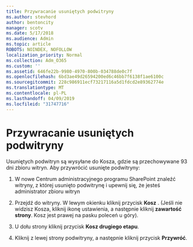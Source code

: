 ```yaml
---
title: Przywracanie usuniętych podwitryny
ms.author: stevhord
author: bentoncity
manager: scotv
ms.date: 5/17/2018
ms.audience: Admin
ms.topic: article
ROBOTS: NOINDEX, NOFOLLOW
localization_priority: Normal
ms.collection: Adm_O365
ms.custom: ''
ms.assetid: 646fe22b-9980-4970-800b-034788de0c7f
ms.openlocfilehash: 6bd3ae49d26594200ed6c46bb7f6138f1ae6100c
ms.sourcegitcommit: 228c986911ecf73217116a5d1fdcd2e89362774e
ms.translationtype: MT
ms.contentlocale: pl-PL
ms.lasthandoff: 04/09/2019
ms.locfileid: "31747716"
---
```

# <a name="restore-a-deleted-subsite"></a>Przywracanie usuniętych podwitryny

Usuniętych podwitryn są wysyłane do Kosza, gdzie są przechowywane 93 dni zbioru witryn. Aby przywrócić usunięte podwitryny:
  
1. W nowe Centrum administracyjnego programu SharePoint znaleźć witryny, z której usunięto podwitrynę i upewnij się, że jesteś administrator zbioru witryn 
    
2. Przejdź do witryny. W lewym okienku kliknij przycisk **Kosz** . (Jeśli nie widzisz Kosza, kliknij ikonę ustawienia, a następnie kliknij **zawartość strony**. Kosz jest prawej na pasku poleceń u góry).
    
3. U dołu strony kliknij przycisk **Kosz drugiego etapu**.
    
4. Kliknij z lewej strony podwitryny, a następnie kliknij przycisk **Przywróć**.
    

